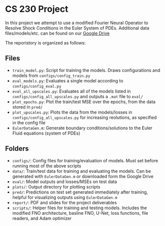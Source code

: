# CS 230 Project
In this project we attempt to use a modified Fourier Neural Operator to Resolve Shock Conditions in the Euler System of PDEs. Additional data files/models/etc. can be found on our [Google Drive](https://drive.google.com/drive/folders/13pPSY2vLNwXmbB4IbxtWHWgwSej-lyWS?usp=sharing)

The reporistory is organized as follows:

## Files
- `train_model.py`: Script for training the models. Draws configurations and models from `configs/config_train.py`
- `eval_models.py`: Evaluates a single model according to `configs/config_eval.py`
- `eval_all_upscales.py`: Evaluates all of the models listed in `configs/config_all_upscales.py` and outputs a `.mat` file to `eval/`
- `plot_epochs.py`: Plot the train/test MSE over the epochs, from the data stored in `pred/`
- `plot_upscales.py`: Plots the data from the models/losses in `configs/config_all_upscales.py` for increasing reolutions, as specified in the config file
- `EulerDataGen.m`: Generate boundary conditions/solutions to the Euler Fluid equations (system of PDEs)

## Folders
- `configs/`: Config files for training/evaluation of models. Must set before running most of the above scripts
- `data/`: Train/test data for training and evaluating the models. Can be generated with `EulerDataGen.m` or downloaded form the Google Drive
- `eval/`: Model outputs and losses/MSEs on test data
- `plots/`: Output directory for plotting scripts
- `pred/`: Predictions on test set generated immediately after training, helpful for visualizing outputs using `EulerDataGen.m`
- `report/`: PDF and slides for the project deliverables
- `scripts/`: Helper files for training and testing models. Includes the modified FNO architecture, basline FNO, U-Net, loss functions, file readers, and Adam optimizer

